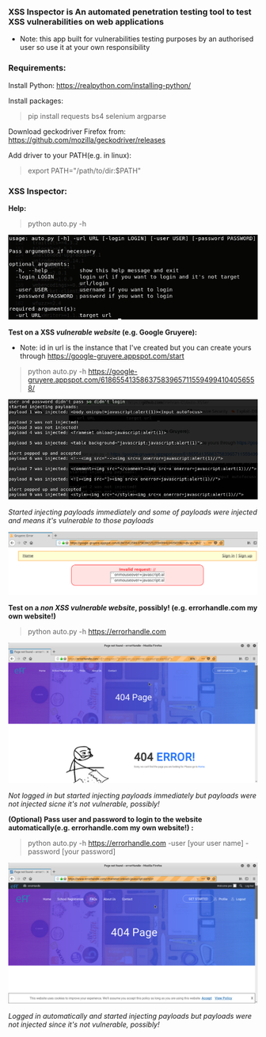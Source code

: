 ### XSS Inspector is An automated penetration testing tool to test XSS vulnerabilities on web applications
* Note: this app built for vulnerabilities testing purposes by an authorised user so use it at your own responsibility

### Requirements:
Install Python:
https://realpython.com/installing-python/

Install packages:
>pip install requests bs4 selenium argparse

Download geckodriver Firefox from:
https://github.com/mozilla/geckodriver/releases

Add driver to your PATH(e.g. in linux):
>export PATH="/path/to/dir:$PATH"

### XSS Inspector:
**Help:**
>python auto.py -h

![Alt text](/images/auto-XSSer-help-command.png?raw=true "help command")

**Test on a XSS *vulnerable website* (e.g. Google Gruyere):**
* Note: id in url is the instance that I've created but you can create yours through https://google-gruyere.appspot.com/start

>python auto.py -h https://google-gruyere.appspot.com/618655413586375839657115594994104056558/

![Alt text](/images/auto-XSSer-Google-Gruyere-terminal.png?raw=true "Google Gruyere terminal")

*Started injecting payloads immediately and some of payloads were injected and means it's vulnerable to those payloads*

![Alt text](/images/auto-XSSer-Google-Gruyere-Firefox.png?raw=true "auto XSSer Google Gruyere Firefox")

**Test on a *non XSS vulnerable website*, possibly! (e.g. errorhandle.com my own website!)**
>python auto.py -h https://errorhandle.com

![Alt text](/images/auto-XSSer-eH-Firefox.png?raw=true "auto XSSer errorHandle Firefox")

*Not logged in but started injecting payloads immediately but payloads were not injected sicne it's not vulnerable, possibly!*

**(Optional) Pass user and password to login to the website automatically(e.g. errorhandle.com my own website!) :**
>python auto.py -h https://errorhandle.com -user [your user name] -password [your password]

![Alt text](/images/auto-XSSer-eH-loggedin-Firefox.png?raw=true "auto XSSer errorHandle logged in Firefox")

*Logged in automatically and started injecting payloads but payloads were not injected since it's not vulnerable, possibly!*
